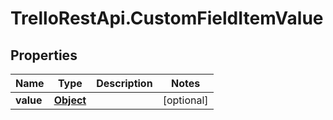 # TrelloRestApi.CustomFieldItemValue

## Properties

Name | Type | Description | Notes
------------ | ------------- | ------------- | -------------
**value** | [**Object**](.md) |  | [optional] 


